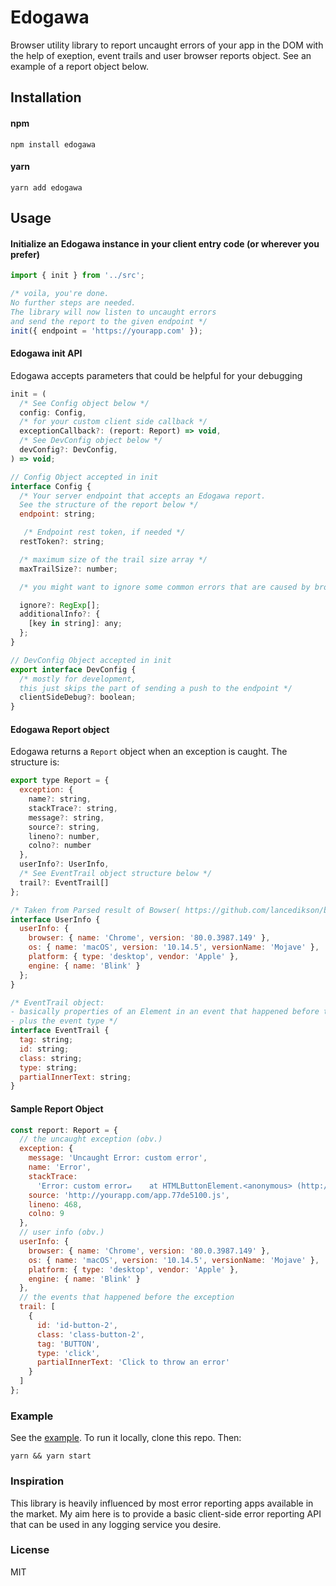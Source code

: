# Edogawa

Browser utility library to report uncaught errors of your app in the DOM with the help of exeption, event trails and user browser reports object. See an example of a report object below.

## Installation

#### npm

```
npm install edogawa
```

#### yarn

```
yarn add edogawa
```

## Usage

#### Initialize an Edogawa instance in your client entry code (or wherever you prefer)

```js
import { init } from '../src';

/* voila, you're done.
No further steps are needed.
The library will now listen to uncaught errors
and send the report to the given endpoint */
init({ endpoint = 'https://yourapp.com' });
```

#### Edogawa init API

Edogawa accepts parameters that could be helpful for your debugging

```js
init = (
  /* See Config object below */
  config: Config,
  /* for your custom client side callback */
  exceptionCallback?: (report: Report) => void,
  /* See DevConfig object below */
  devConfig?: DevConfig,
) => void;

// Config Object accepted in init
interface Config {
  /* Your server endpoint that accepts an Edogawa report.
  See the structure of the report below */
  endpoint: string;

   /* Endpoint rest token, if needed */
  restToken?: string;

  /* maximum size of the trail size array */
  maxTrailSize?: number;

  /* you might want to ignore some common errors that are caused by browser extensions, etc. */

  ignore?: RegExp[];
  additionalInfo?: {
    [key in string]: any;
  };
}

// DevConfig Object accepted in init
export interface DevConfig {
  /* mostly for development,
  this just skips the part of sending a push to the endpoint */
  clientSideDebug?: boolean;
}
```

#### Edogawa Report object

Edogawa returns a `Report` object when an exception is caught. The structure is:

```js
export type Report = {
  exception: {
    name?: string,
    stackTrace?: string,
    message?: string,
    source?: string,
    lineno?: number,
    colno?: number
  },
  userInfo?: UserInfo,
  /* See EventTrail object structure below */
  trail?: EventTrail[]
};

/* Taken from Parsed result of Bowser( https://github.com/lancedikson/bowser)*/
interface UserInfo {
  userInfo: {
    browser: { name: 'Chrome', version: '80.0.3987.149' },
    os: { name: 'macOS', version: '10.14.5', versionName: 'Mojave' },
    platform: { type: 'desktop', vendor: 'Apple' },
    engine: { name: 'Blink' }
  };
}

/* EventTrail object:
- basically properties of an Element in an event that happened before the exception
- plus the event type */
interface EventTrail {
  tag: string;
  id: string;
  class: string;
  type: string;
  partialInnerText: string;
}
```

#### Sample Report Object

```js
const report: Report = {
  // the uncaught exception (obv.)
  exception: {
    message: 'Uncaught Error: custom error',
    name: 'Error',
    stackTrace:
      'Error: custom error↵    at HTMLButtonElement.<anonymous> (http://yourapp.com/app.77de5100.js)',
    source: 'http://yourapp.com/app.77de5100.js',
    lineno: 468,
    colno: 9
  },
  // user info (obv.)
  userInfo: {
    browser: { name: 'Chrome', version: '80.0.3987.149' },
    os: { name: 'macOS', version: '10.14.5', versionName: 'Mojave' },
    platform: { type: 'desktop', vendor: 'Apple' },
    engine: { name: 'Blink' }
  },
  // the events that happened before the exception
  trail: [
    {
      id: 'id-button-2',
      class: 'class-button-2',
      tag: 'BUTTON',
      type: 'click',
      partialInnerText: 'Click to throw an error'
    }
  ]
};
```

### Example

See the [example](https://github.com/undrafted/edogawa/tree/master/example). To run it locally, clone this repo. Then:

```
yarn && yarn start
```

### Inspiration

This library is heavily influenced by most error reporting apps available in the market. My aim here is to provide a basic client-side error reporting API that can be used in any logging service you desire.

### License

MIT
